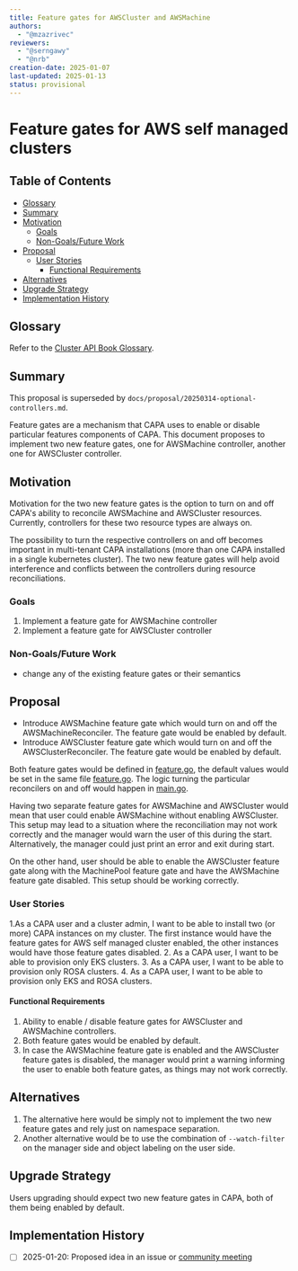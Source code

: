 ```yaml
---
title: Feature gates for AWSCluster and AWSMachine
authors:
  - "@mzazrivec"
reviewers:
  - "@serngawy"
  - "@nrb"
creation-date: 2025-01-07
last-updated: 2025-01-13
status: provisional
---
```


# Feature gates for AWS self managed clusters

## Table of Contents

<!-- START doctoc generated TOC please keep comment here to allow auto update -->
<!-- DON'T EDIT THIS SECTION, INSTEAD RE-RUN doctoc TO UPDATE -->

- [Glossary](#glossary)
- [Summary](#summary)
- [Motivation](#motivation)
  - [Goals](#goals)
  - [Non-Goals/Future Work](#non-goalsfuture-work)
- [Proposal](#proposal)
  - [User Stories](#user-stories)
    - [Functional Requirements](#functional-requirements)
- [Alternatives](#alternatives)
- [Upgrade Strategy](#upgrade-strategy)
- [Implementation History](#implementation-history)

<!-- END doctoc generated TOC please keep comment here to allow auto update -->

## Glossary

Refer to the [Cluster API Book Glossary](https://cluster-api.sigs.k8s.io/reference/glossary.html).

## Summary

This proposal is superseded by `docs/proposal/20250314-optional-controllers.md`.

Feature gates are a mechanism that CAPA uses to enable or disable particular features components of CAPA. This document proposes to implement two new feature gates, one for AWSMachine controller, another one for AWSCluster controller.

## Motivation

Motivation for the two new feature gates is the option to turn on and off CAPA's ability to reconcile AWSMachine and AWSCluster resources. Currently, controllers for these two resource types are always on.

The possibility to turn the respective controllers on and off becomes important in multi-tenant CAPA installations (more than one CAPA installed in a single kubernetes cluster). The two new feature gates will help avoid interference and conflicts between the controllers during resource reconciliations.

### Goals

1. Implement a feature gate for AWSMachine controller
2. Implement a feature gate for AWSCluster controller

### Non-Goals/Future Work

- change any of the existing feature gates or their semantics

## Proposal

- Introduce AWSMachine feature gate which would turn on and off the AWSMachineReconciler. The feature gate would be enabled by default.
- Introduce AWSCluster feature gate which would turn on and off the AWSClusterReconciler. The feature gate would be enabled by default.

Both feature gates would be defined in [feature.go](https://github.com/kubernetes-sigs/cluster-api-provider-aws/blob/main/feature/feature.go#L25), the default values would be set in the same file [feature.go](https://github.com/kubernetes-sigs/cluster-api-provider-aws/blob/main/feature/feature.go#L97). The logic turning the particular reconcilers on and off would happen in [main.go](https://github.com/kubernetes-sigs/cluster-api-provider-aws/blob/main/main.go).

Having two separate feature gates for AWSMachine and AWSCluster would mean that user could enable AWSMachine without enabling AWSCluster. This setup may lead to a situation where the reconciliation may not work correctly and the manager would warn the user of this during the start. Alternatively, the manager could just print an error and exit during start.

On the other hand, user should be able to enable the AWSCluster feature gate along with the MachinePool feature gate and have the AWSMachine feature gate disabled. This setup should be working correctly.

### User Stories

1.As a CAPA user and a cluster admin, I want to be able to install two (or more) CAPA instances on my cluster. The first instance would have the feature gates for AWS self managed cluster enabled, the other instances would have those feature gates disabled.
2. As a CAPA user, I want to be able to provision only EKS clusters.
3. As a CAPA user, I want to be able to provision only ROSA clusters.
4. As a CAPA user, I want to be able to provision only EKS and ROSA clusters.

#### Functional Requirements

1. Ability to enable / disable feature gates for AWSCluster and AWSMachine controllers.
2. Both feature gates would be enabled by default.
3. In case the AWSMachine feature gate is enabled and the AWSCluster feature gates is disabled, the manager would print a warning informing the user to enable both feature gates, as things may not work correctly.

## Alternatives

1. The alternative here would be simply not to implement the two new feature gates and rely just on namespace separation.
2. Another alternative would be to use the combination of `--watch-filter` on the manager side and object labeling on the user side.

## Upgrade Strategy

Users upgrading should expect two new feature gates in CAPA, both of them being enabled by default.

## Implementation History

- [ ] 2025-01-20: Proposed idea in an issue or [community meeting]

<!-- Links -->
[community meeting]: https://docs.google.com/document/d/1ushaVqAKYnZ2VN_aa3GyKlS4kEd6bSug13xaXOakAQI/edit#heading=h.pxsq37pzkbdq
